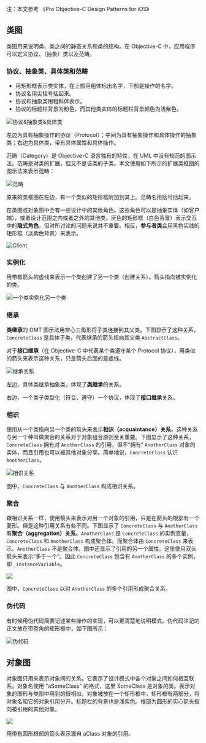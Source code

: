 注：本文参考 《Pro Objective-C Design Patterns for iOS》

## 类图

类图用来说明类、类之间的静态关系和类的结构。在 Objective-C 中，应用程序可以定义协议、（抽象）类以及范畴。



### 协议、抽象类、具体类和范畴

* 用矩形框表示类实体，在上部用粗体标出名字，下部是操作的名字。
* 协议名用尖括号括起来。
* 协议和抽象类用粗斜体表示。
* 协议的标题栏背景为粉色，而其他类实体的标题栏背景颜色为浅紫色。

![协议&抽象类&具体类](https://blog-andy0570-1256077835.cos.ap-shanghai.myqcloud.com/site_Images/052619.png)

左边为具有抽象操作的协议（Protocol）；中间为具有抽象操作和具体操作的抽象类；右边为具体类，带有具体属性和具体操作。

范畴（Category）是 Objective-C 语言独有的特性，在 UML 中没有规范的图示法。范畴是对类的扩展，但又不是该类的子类。本文使用如下所示的扩展类框图的图示法来表示范畴：

![范畴](https://blog-andy0570-1256077835.cos.ap-shanghai.myqcloud.com/site_Images/054005.png)

原来的类框图在左边，有一个类似的矩形框附加到其上。范畴名用括号括起来。

在类图或对象图中会有一些设计中的其他角色。这些角色可以是抽象实体（如客户端），或者设计范围之内或者之外的其他类。灰色的矩形框（白色背景）表示交互中的**隐式角色**，但对所讨论的问题来说并不重要。相反，**参与者类**会用黑色实线的矩形框（淡紫色背景）来表示。

![Client](https://blog-andy0570-1256077835.cos.ap-shanghai.myqcloud.com/site_Images/054633.png)



### 实例化

用带有箭头的虚线来表示一个类创建了另一个类（创建关系）。箭头指向被实例化的类。

![一个类实例化另一个类](https://blog-andy0570-1256077835.cos.ap-shanghai.myqcloud.com/site_Images/064358.png)

### 继承

**类继承**的 OMT 图示法用空心三角形将子类连接到其父类。下图显示了这种关系，`ConcreteClass` 是具体子类，代表继承的箭头指向其父类 `AbstractClass`。

对于**接口继承**（在 Objective-C 中代表某个类遵守某个 Protocol 协议），用类似的箭头来表示这种关系，只是箭头后面的是虚线。

![继承关系](https://blog-andy0570-1256077835.cos.ap-shanghai.myqcloud.com/site_Images/Inheritance.png)

左边，具体类继承抽象类，体现了**类继承**的关系。

右边，一个类子类型化（符合、遵守）一个协议，体现了**接口继承**关系。



### 相识

使用从一个类指向另一个类的箭头来表示**相识（acquaintance）关系**。这种关系与另一个种叫做聚合的关系对于对象组合原则至关重要。下图显示了这种关系，`ConcreteClass` 拥有对 `AnotherClass` 的引用，但不“拥有” `AnotherClass` 对象的实体，而且引用也可以被其他对象分享。简单地说，`ConcreteClass` 认识 `AnotherClass`。

![相识关系](https://blog-andy0570-1256077835.cos.ap-shanghai.myqcloud.com/site_Images/064420.png)

图中，`ConcreteClass` 与 `AnotherClass` 构成相识关系。

### 聚合

跟相识关系一样，使用箭头来表示对另一个对象的引用，只是在箭头的根部有一个菱形。但是这种引用关系有些不同。下图显示了 `ConcreteClass` 与 `AnotherClass` 有**聚合（aggregation）关系**。`AnotherClass` 是 `ConcreteClass` 的实例变量， `ConcreteClass` 和 `AnotherClass` 构成聚合体。而聚合体由 `ConcreteClass` 来表示。`AnotherClass` 不是聚合体。图中还显示了引用的另一个属性。这里使用双头箭头来表示“多于一个”。因此 `ConcreteClass` 包含有 `AnotherClass` 的多个实例，即 `_instanceVariable`。

![](https://blog-andy0570-1256077835.cos.ap-shanghai.myqcloud.com/site_Images/Aggregation-1.png)

图中，`ConcreteClass` 以对 `AnotherClass` 的多个引用形成聚合关系。



### 伪代码

有时候用伪代码简要记述某些操作的实现，可以更清楚地说明模式。伪代码注记的正文放在带卷角的矩形框中，如下图所示：

![伪代码](https://blog-andy0570-1256077835.cos.ap-shanghai.myqcloud.com/site_Images/064434.png)

## 对象图

对象图只用来表示对象间的关系。它表示了设计模式中各个对象之间如何相互联系。对象名使用 "aSomeClass" 的格式，这里 SomeClass 是对象的类。表示对象的图形与类图中用到的很相似。对象被放在一个矩形框中，矩形框有两部分，将对象名和它的对象引用分开。标题栏的背景也是浅紫色。根部为圆形的实心箭头指向被引用的其他对象。

![](https://blog-andy0570-1256077835.cos.ap-shanghai.myqcloud.com/site_Images/Object%20Diagram-1.png)

用带有圆形根部的箭头表示源自 aClass 对象的引用。
